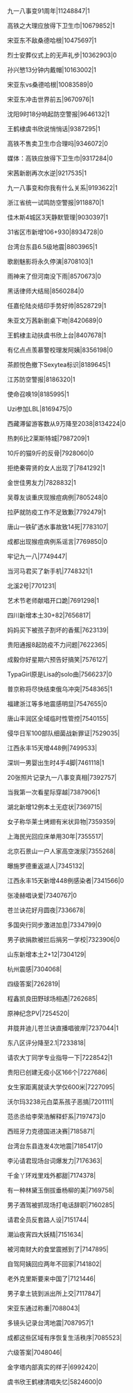 九一八事变91周年|11248847|1

高铁之大理应放得下卫生巾|10679852|1

宋亚东不敌桑德哈根|10475697|1

烈士安葬仪式上的无声礼步|10362903|0

孙兴慜13分钟内戴帽|10163002|1

宋亚东vs桑德哈根|10083589|0

宋亚东冲击世界前五|9670976|1

沈阳9时18分响起防空警报|9646132|1

王鹤棣虞书欣说悄悄话|9387295|1

高铁不售卖卫生巾合理吗|9346072|0

媒体：高铁应放得下卫生巾|9317284|0

宋茜新剧再次水逆|9217535|1

九一八事变和你我有什么关系|9193622|1

浙江省统一试鸣防空警报|9118870|1

佳木斯4城区3天静默管理|9030397|1

31省区市新增106+930|8934728|0

台湾台东县6.5级地震|8803965|1

歌剧魅影将永久停演|8708103|1

雨神来了但河南没下雨|8570673|0

黑话律师大结局|8560284|0

任嘉伦陆炎结印手势好帅|8528729|1

朱亚文万茜新剧桌下吻|8420689|0

王鹤棣主动扶虞书欣上台|8407678|1

有亿点点羡慕警校理发阿姨|8356198|0

茶颜悦色撤下Sexytea标识|8189645|1

江苏防空警报|8186320|1

使命召唤19|8185995|1

Uzi参加LBL|8169475|0

西藏滞留游客数从9万降至2038|8134224|0

热刺6比2莱斯特城|7987209|1

10斤的猫9斤的反骨|7928060|0

拒绝秦霄贤的女人出现了|7841292|1

金世佳男友力|7828832|1

吴尊友谈重庆现猴痘病例|7805248|0

拉萨就防疫工作不足致歉|7792479|1

唐山一铁矿透水事故致14死|7783107|

成都出现猴痘病例系谣言|7769850|0

牢记九一八|7749447|

当河马君买了新手机|7748321|1

北溪2号|7701231|

艺术节老师献唱开口跪|7691298|1

四川新增本土30+82|7656817|

妈妈买下被孩子割坏的香蕉|7623139|

贵阳通报8起防疫不力问题|7622365|

成毅你好星期六预告好搞笑|7576127|

TypaGirl原是Lisa的solo曲|7566237|0

普京称将尽快结束俄乌冲突|7548365|1

福建浙江等多地震感明显|7547655|0

唐山丰润区全域临时性管控|7540155|

侵华日军100部队细菌战新罪证|7529035|

江西永丰15天增448例|7499533|

深圳一男婴出生时4手4脚|7461118|1

20张照片记录九一八事变真相|7392757|

当我第一次看星际穿越|7387906|1

湖北新增12例本土无症状|7369715|

女子称华莱士烤翅有米状异物|7359359|

上海民光回应床单用30年|7355517|

北京石景山一户人家高空泼尿|7355268|

曝施罗德重返湖人|7345132|

江西永丰15天新增448例感染者|7341566|0

张凌赫唱诀爱|7340767|0

苍兰诀花好月圆夜|7336678|

多国央行同步激进加息|7334799|0

男子欲捐款被拦后捐另一学校|7323906|0

山东新增本土2+12|7304129|

杭州震感|7304068|

四级答案|7262819|

程鑫凯良田野球场相遇|7262685|

原神纪念PV|7254520|

井胧井迪儿苍兰诀直播唱彼岸|7237044|1

东八区评分降至2.1|7233818|

请农大丁同学专业指导一下|7228542|1

贵阳已创建无疫小区166个|7227686|

女生家距离就读大学仅600米|7227095|

沃尔玛3238元白菜系孩子恶搞|7201111|

范丞丞给李荣浩解释虾系|7197473|0

西班牙力克德国进决赛|7185871|

台湾台东县连发4次地震|7185417|0

李沁请君现场台词爆发力|7176363|

千金丫环戏里戏外都甜|7174378|

有一种林黛玉倒拔垂杨柳的美|7169758|

男子酒驾被抓现场打电话辞职|7160285|

请君全员反套路人设|7151744|

潮汕夜宵四大妖精|7151634|

被河南财大的食堂震撼到了|7147895|

自驾阿姨回应两年不回家|7141802|

老外克里斯要来中国了|7121446|

男子拿土铳到派出所上交|7117847|

宋亚东通过称重|7088043|

多镜头记录台湾地震|7087957|1

成都这些区域有序恢复生活秩序|7085523|

六级答案|7048046|

金字塔内部真实的样子|6992420|

虞书欣王鹤棣清唱失忆|5824600|0

